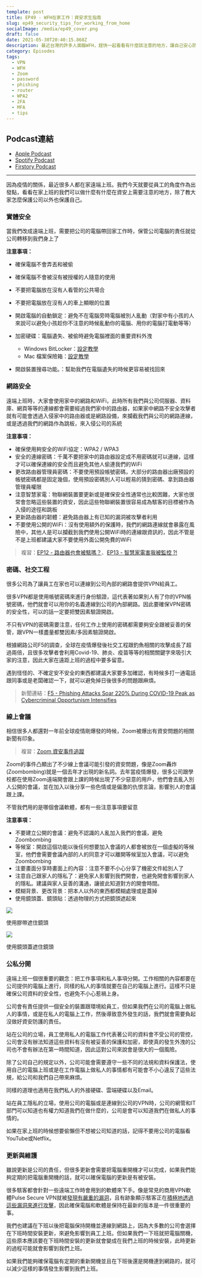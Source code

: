 ```yaml
---
template: post
title: EP49 - WFH在家工作｜資安求生指南
slug: ep49_security_tips_for_working_from_home
socialImage: /media/ep49_cover.png
draft: false
date: 2021-05-30T20:40:15.868Z
description: 最近台灣的許多人面臨WFH，趕快一起看看有什麼該注意的地方，讓自己安心防疫、安心保護資安吧～
category: Episodes
tags:
  - VPN
  - WFH
  - Zoom
  - password
  - phishing
  - router
  - WPA2
  - 2FA
  - MFA
  - tips
---
```

## Podcast連結

* [Apple Podcast](https://podcasts.apple.com/us/podcast/%E8%B3%87%E5%AE%89%E8%A7%A3%E5%A3%93%E7%B8%AE/id1513276667?i=1000523578584)
* [Spotify Podcast](https://open.spotify.com/episode/39SgZxdPtbIxtYeTp909OJ?si=Bpn4HgX3TzmzznrJngQdjA)
* [Firstory Podcast](https://open.firstory.me/story/ckpbn7x775xre08293g4qcvnt)

- - -

因為疫情的關係，最近很多人都在家遠端上班。我們今天就要從員工的角度作為出發點，看看在家上班的我們可以做什麼有什麼在資安上需要注意的地方，除了教大家怎麼保護公司以外也保護自己。

### 實體安全

當我們改成遠端上班，需要把公司的電腦帶回家工作時，保管公司電腦的責任就從公司轉移到我們身上了

**注意事項：**

* 確保電腦不會弄丟和被偷
* 確保電腦不會被沒有被授權的人隨意的使用
* 不要把電腦放在沒有人看管的公共場合
* 不要把電腦放在沒有人的車上顯眼的位置
* 開啟電腦的自動鎖定：避免不在電腦旁時電腦被別人亂動（對家中有小孩的人來說可以避免小孩趁你不注意的時候亂動你的電腦、用你的電腦打電動等等）
* 加密硬碟：電腦遺失、被偷時避免電腦裡面的重要資料外洩

  * Windows BitLocker：[設定教學](https://support.microsoft.com/zh-tw/help/4502379/windows-10-device-encryption)
  * Mac 檔案保險箱：[設定教學](https://support.apple.com/zh-tw/guide/mac-help/mh11785/mac)
* 開啟裝置搜尋功能。：幫助我們在電腦遺失的時候更容易被找回來

### 網路安全

遠端上班時，大家會使用家中的網路和WiFi，此時所有我們與公司伺服器、資料庫、網頁等等的連線都會需要經過我們家中的路由器，如果家中網路不安全攻擊者就有可能會透過入侵家中的路由器或是網路設備，來攔截我們與公司的網路連線，或是透過我們的網路作為跳板，來入侵公司的系統

**注意事項：**

* 確保使用夠安全的WiFi協定：WPA2 / WPA3
* 安全的連線密碼：千萬不要把家中的路由器設定成不用密碼就可以連線，這樣才可以確保連線的安全而且避免其他人偷連我們的WiFi
* 更改路由器管理員密碼：不要使用預設帳號密碼，大部分的路由器出廠預設的帳號密碼都是固定幾個，使用預設密碼別人可以輕易的猜到密碼、拿到路由器管理員權限
* 注意智慧家電：物聯網裝置要更新或是確保安全性通常也比較困難，大家也很常會忽略這些裝置的資安，因此這些物聯網裝置很容易成為駭客的目標被作為入侵的途徑和跳板
* 更新路由器的韌體：避免路由器上有已知的漏洞被攻擊者利用
* 不要使用公開的WiFi：沒有使用額外的保護時，我們的網路連線就會暴露在風險中，其他人是可以攔截到我們使用公開WiFi時的連線跟資訊的，因此不管是不是上班都建議大家不要使用外面公開免費的WiFi

> 複習：[EP12 - 路由器也會被駭嗎？](/posts/ep12_potential_risks_of_routers)、[EP13 - 智慧家電害我被監控 ?!](/posts/ep13_what_happen_if_my_smart_devices_are_hacked)

### 密碼、社交工程

很多公司為了讓員工在家也可以連線到公司內部的網路會提供VPN給員工。

很多VPN都是使用帳號密碼來進行身份驗證，這代表著如果別人有了你的VPN帳號密碼，他們就會可以用你的名義連線到公司的內部網路。因此要確保VPN密碼的安全性，可以的話一定要把雙因素驗證開啟。

不只有VPN的密碼需要注意，任何工作上使用的密碼都需要夠安全跟被妥善的保管，跟VPN一樣盡量都雙因素/多因素驗證開啟。

根據網路公司F5的調查，全球在疫情爆發後社交工程跟釣魚相關的攻擊成長了超過兩倍，且很多攻擊者會利用Covid-19、肺炎、疫苗等等的相關關鍵字來吸引大家的注意，因此大家在遠距上班的過程中要多留意。

遇到怪怪的、不確定安不安全的東西都建議大家要多加確認，有時候多打一通電話跟同事或是老闆確認一下，就可以避免掉日後很多的問題跟麻煩。

> 新聞連結：[F5 - Phishing Attacks Soar 220% During COVID-19 Peak as Cybercriminal Opportunism Intensifies](https://www.f5.com/company/news/features/phishing-attacks-soar-220--during-covid-19-peak-as-cybercriminal) 

### 線上會議

相信很多人都還對一年前全球疫情剛爆發的時候，Zoom被爆出有資安問題的相關新聞有印象。

> 複習：[Zoom 資安事件追蹤](/posts/newsupdates_zoom)

Zoom的事件凸顯出了不少線上會議可能引發的資安問題，像是Zoom轟炸(Zoombombing)就是一個去年才出現的新名詞。去年當疫情爆發，很多公司跟學校都在使用Zoom遠端開會跟上課的時候出現了不少惡意的用戶，他們會去亂入別人公開的會議，並在加入以後分享一些色情或是偏激的仇恨言論，影響別人的會議跟上課。

不管我們用的是哪個會議軟體，都有一些注意事項要留意

**注意事項：**

* 不要建立公開的會議：避免不認識的人亂加入我們的會議，避免Zoombombing
* 等候室：開啟這個功能以後任何想要加入會議的人都會被放在一個虛擬的等候室，他們會需要會議內部的人的同意才可以離開等候室加入會議，可以避免Zoombombing
* 注要畫面分享時畫面上的內容：注意不要不小心分享了機密文件給別人了
* 注意自己跟家人的隱私了：避免家人影響到我們開會，也避免開會影響到家人的隱私。建議與家人妥善的溝通，讓彼此知道對方的開會時間。
* 模糊背景、更改背景：把本人以外的東西都模糊處理或是蓋掉
* 使用鏡頭蓋、鏡頭貼：透過物理的方式把鏡頭遮起來

![](/media/schooltips_camsticker.jpg)

使用膠帶遮住鏡頭

![](/media/schooltips_camcover.jpg)

使用鏡頭蓋遮住鏡頭

### 公私分開

遠端上班一個很重要的觀念：把工作事項和私人事項分開。工作相關的內容都要在公司提供的電腦上進行，同樣的私人的事情就要在自己的電腦上進行。這樣不只是確保公司資料的安全性，也避免不小心惹禍上身。

公司會有責任提供一個安全的裝置跟環境給員工，但如果我們在公司的電腦上做私人的事情，或是在私人的電腦上工作，然後導致意外發生的話，我們就會需要負起沒做好資安防護的責任。

站在公司的立場，員工使用私人的電腦工作代表著公司的資料會不受公司的管控，公司會沒有辦法知道這些資料有沒有被妥善的保護和加密，即使真的發生外洩的公司也不會有辦法在第一時間知道，因此這對公司來說會是很大的一個風險。

除了公司自己的規定以外，公司可能會需要遵守一些不同的法規和資料保護法，使用自己的電腦上班或是在工作電腦上做私人的事情都有可能會不小心違反了這些法規，給公司和我們自己帶來麻煩。

同樣的道理也適用在我們私人的外接硬碟、雲端硬碟以及Email。

站在員工隱私的立場，使用公司的電腦或是連線到公司的VPN時，公司的網管和IT部門可以知道也有權力知道我們在做什麼的，公司是會可以知道我們在做私人的事情的。

如果在家上班的時候想要偷懶但不想被公司知道的話，記得不要用公司的電腦看YouTube或Netflix。

### 更新與維護

雖說更新是公司的責任，但很多更新會需要把電腦重開機才可以完成，如果我們能夠定期的把電腦重開機的話，就可以確保電腦的更新是有被安裝。

很多駭客都會針對一些遠端工作時會用到的軟體來下手。像是常見的商用VPN軟體Pulse Secure VPN就被[發現有嚴重的漏洞](https://us-cert.cisa.gov/ncas/alerts/aa21-110a)，且有跡象顯示駭客正在[積極地透過這些漏洞來進行攻擊](https://www.zdnet.com/article/researchers-find-four-new-malware-tools-created-to-exploit-pulse-secure-vpn-appliances/)，因此確保電腦和軟體是保持在最新的版本是一件很重要的事。

我們也建議在下班以後把電腦保持開機並連線到網路上，因為大多數的公司會選擇在下班時間安裝更新，來避免影響到員工上班。但如果我們一下班就把電腦關機，這些原本應該要在下班時間安裝的更新就會變成在我們上班的時候安裝，此時更新的過程可能就會影響到我們上班。

如果我們能夠確保電腦有定期的重新開機並且在下班後還是開機連到網路的，就可以減少這樣的事情發生影響到我們上班。